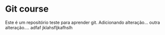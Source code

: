 # Git course

Este é um repositório teste para aprender git.
Adicionando alteração...
outra alteração....
adfaf
jklahsfljkafhslh
